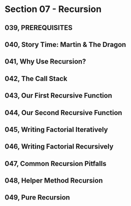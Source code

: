 # Section 07 - Recursion

## 039, PREREQUISITES

## 040, Story Time: Martin & The Dragon

## 041, Why Use Recursion?

## 042, The Call Stack

## 043, Our First Recursive Function

## 044, Our Second Recursive Function

## 045, Writing Factorial Iteratively

## 046, Writing Factorial Recursively

## 047, Common Recursion Pitfalls

## 048, Helper Method Recursion

## 049, Pure Recursion
